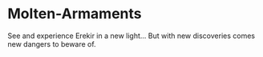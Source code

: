 # Molten-Armaments
See and experience Erekir in a new light... But with new discoveries comes new dangers to beware of.

